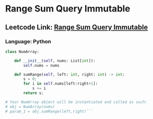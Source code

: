 # Range Sum Query   Immutable

## Leetcode Link: [Range Sum Query   Immutable](https://leetcode.com/problems/range-sum-query---immutable/)
### Language: Python

```py
class NumArray:

    def __init__(self, nums: List[int]):
        self.nums = nums

    def sumRange(self, left: int, right: int) -> int:
        s = 0;
        for i in self.nums[left:right+1]:
            s += i
        return s;

# Your NumArray object will be instantiated and called as such:
# obj = NumArray(nums)
# param_1 = obj.sumRange(left,right)```



